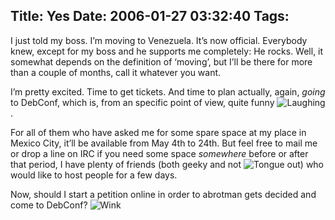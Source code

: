 Title: Yes
Date: 2006-01-27 03:32:40
Tags: 
---
<p>I just told my boss. I&#8217;m moving to Venezuela. It&#8217;s now official. Everybody knew, except for my boss and he supports me completely: He rocks. Well, it somewhat depends on the definition of &#8216;moving&#8217;, but I&#8217;ll be there for more than a couple of months, call it whatever you want.</p>

<p>I&#8217;m pretty excited. Time to get tickets. And time to plan actually, again, <em>going</em> to DebConf, which is, from an specific point of view, quite funny <img border="0" alt="Laughing" src="http://www.damog.net/blog/wp-admin/mambots/editors/tinymce/jscripts/tiny_mce/plugins/emotions/images/smiley-laughing.gif"/>.</p>

<p>For all of them who have asked me for some spare space at my place in Mexico City, it&#8217;ll be available from May 4th to 24th. But feel free to mail me or drop a line on IRC if you need some space <em>somewhere</em> before or after that period, I have plenty of friends (both geeky and not <img border="0" alt="Tongue out" src="http://www.damog.net/blog/wp-admin/mambots/editors/tinymce/jscripts/tiny_mce/plugins/emotions/images/smiley-tongue-out.gif"/>) who would like to host people for a few days.</p>

<p>Now, should I start a petition online in order to abrotman gets decided and come to DebConf?  <img border="0" alt="Wink" src="http://www.damog.net/blog/wp-admin/mambots/editors/tinymce/jscripts/tiny_mce/plugins/emotions/images/smiley-wink.gif"/></p>
